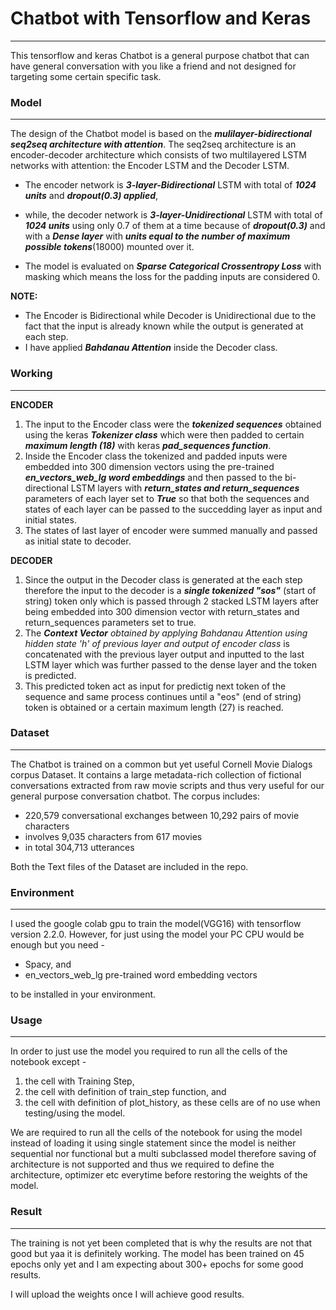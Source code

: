 # **Chatbot with Tensorflow and Keras**

---
This tensorflow and keras Chatbot is a general purpose chatbot that can have general conversation with you like a friend and not designed for targeting some certain specific task.
### **Model**

---
The design of the Chatbot model is based on the ***mulilayer-bidirectional seq2seq architecture with attention***. The seq2seq architecture is an encoder-decoder architecture which consists of two multilayered LSTM networks with attention: the Encoder LSTM and the Decoder LSTM. 

*   The encoder network is ***3-layer-Bidirectional*** LSTM with total of ***1024 units*** and ***dropout(0.3) applied***,
*   while, the decoder network is ***3-layer-Unidirectional*** LSTM with total of ***1024 units*** using only 0.7 of them at a time because of ***dropout(0.3)*** and with a ***Dense layer*** with ***units equal to the number of maximum possible tokens***(18000) mounted over it.

*   The model is evaluated on ***Sparse Categorical Crossentropy Loss*** with masking which means the loss for the padding inputs are considered 0.

**NOTE:**

*   The Encoder is Bidirectional while Decoder is Unidirectional due to the fact that the input is already known while the output is generated at each step.
*   I have applied ***Bahdanau Attention*** inside the Decoder class.



### **Working**

---
**ENCODER**

1.   The input to the Encoder class were the ***tokenized sequences*** obtained using the keras ***Tokenizer class*** which were then padded to certain ***maximum length (18)*** with keras ***pad_sequences function***.
2.   Inside the Encoder class the tokenized and padded inputs were embedded into 300 dimension vectors using the pre-trained ***en_vectors_web_lg word embeddings*** and then passed to the bi-directional LSTM layers with ***return_states and return_sequences*** parameters of each layer set to ***True*** so that both the sequences and states of each layer can be passed to the succedding layer as input and initial states.
3.   The states of last layer of encoder were summed manually and passed as initial state to decoder.





**DECODER**

1.   Since the output in the Decoder class is generated at the each step therefore the input to the decoder is a ***single tokenized "sos"*** (start of string) token only which is passed through 2 stacked LSTM layers after being embedded into 300 dimension vector with return_states and return_sequences parameters set to true. 
2.   The ***Context Vector*** *obtained by applying Bahdanau Attention using hidden state 'h' of previous layer and output of encoder class* is concatenated with the previous layer output and inputted to the last LSTM layer which was further passed to the dense layer and the token is predicted.
3.   This predicted token act as input for predictig next token of the sequence and same process continues until a "eos" (end of string) token is obtained or a certain maximum length (27) is reached.

### **Dataset**

---


The Chatbot is trained on a common but yet useful Cornell Movie Dialogs corpus Dataset. It contains a large metadata-rich collection of fictional conversations extracted from raw movie scripts and thus very useful for our general purpose conversation chatbot. The corpus includes:

*   220,579 conversational exchanges between 10,292 pairs of movie characters
*   involves 9,035 characters from 617 movies
*   in total 304,713 utterances

Both the Text files of the Dataset are included in the repo.
### **Environment**

---
I used the google colab gpu to train the model(VGG16) with tensorflow version 2.2.0. However, for just using the model your PC CPU would be enough but you need -

*   Spacy, and
*   en_vectors_web_lg pre-trained word embedding vectors

to be installed in your environment.



### **Usage**

---
In order to just use the model you required to run all the cells of the notebook except -

1.   the cell with Training Step,
2.   the cell with definition of train_step function, and
3.   the cell with definition of plot_history, as these cells are of no use when testing/using the model.

We are required to run all the cells of the notebook for using the model instead of loading it using single statement since the model is neither sequential nor functional but a multi subclassed model therefore saving of architecture is not supported and thus we required to define the architecture, optimizer etc everytime before restoring the weights of the model.
### **Result**


---
The training is not yet been completed that is why the results are not that good but yaa it is definitely working. The model has been trained on 45 epochs only yet and I am expecting about 300+ epochs for some good results.

I will upload the weights once I will achieve good results.
